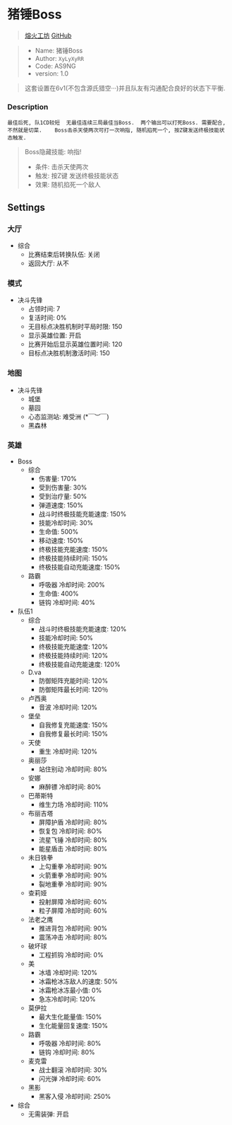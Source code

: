 # 猪锤Boss

> [熔火工坊](https://www.owmod.net/work/view/226) [GitHub](https://github.com/XyLyXyRR/Boss)

> - Name: 猪锤Boss
> - Author: `XyLyXyRR`
> - Code: AS9NG
> - version: 1.0

> 这套设置在6v1(不包含源氏猎空···)并且队友有沟通配合良好的状态下平衡. 

### Description

    最佳后死, 队1CD较短  无最佳连续三局最佳当Boss.  两个输出可以打死Boss. 需要配合, 不然就是切菜.    Boss击杀天使两次可打一次响指, 随机掐死一个, 按Z键发送终极技能状态触发.

> Boss隐藏技能: 响指!
> - 条件: 击杀天使两次  
> - 触发: 按Z键 发送终极技能状态  
> - 效果: 随机掐死一个敌人


## Settings

### 大厅
- 综合
  - 比赛结束后转换队伍: 关闭
  - 返回大厅: 从不

### 模式
- 决斗先锋
  - 占领时间: 7
  - 复活时间: 0%
  - 无目标点决胜机制时平局时限: 150
  - 显示英雄位置: 开启
  - 比赛开始后显示英雄位置时间: 120
  - 目标点决胜机制激活时间: 150

### 地图
- 决斗先锋
  - 城堡
  - 墓园
  - 心态监测站: 难受洲 (*￣︶￣)
  - 黑森林

### 英雄
- Boss
  - 综合
    - 伤害量: 170%
    - 受到伤害量: 30%
    - 受到治疗量: 50%
    - 弹道速度: 150%
    - 战斗时终极技能充能速度: 150%
    - 技能冷却时间: 30%
    - 生命值: 500%
    - 移动速度: 150%
    - 终极技能充能速度: 150%
    - 终极技能持续时间: 150%
    - 终极技能自动充能速度: 150%
  - 路霸
    - 呼吸器 冷却时间: 200%
    - 生命值: 400%
    - 链钩 冷却时间: 40%
- 队伍1
  - 综合
    - 战斗时终极技能充能速度: 120%
    - 技能冷却时间: 50%
    - 终极技能充能速度: 120%
    - 终极技能持续时间: 120%
    - 终极技能自动充能速度: 120%
  - D.va
    - 防御矩阵充能时间: 120%
    - 防御矩阵最长时间: 120％
  - 卢西奥
    - 音波 冷却时间: 120%
  - 堡垒
    - 自我修复充能速度: 150%
    - 自我修复最长时间: 150%
  - 天使
    - 重生 冷却时间: 120%
  - 奥丽莎
    - 站住别动 冷却时间: 80%
  - 安娜
    - 麻醉镖 冷却时间: 80%
  - 巴蒂斯特
    - 维生力场 冷却时间: 110%
  - 布丽吉塔
    - 屏障护盾 冷却时间: 80%
    - 恢复包 冷却时间: 8O%
    - 流星飞锤 冷却时间: 80%
    - 能星盾击 冷却时间: 80%
  - 未日铁拳
    - 上勾重拳 冷却时间: 90%
    - 火箭重拳 冷却时间: 90%
    - 裂地重拳 冷却时间: 90%
  - 查莉娅
    - 投射屏障 冷却时间: 60%
    - 粒子屏障 冷却时间: 60%
  - 法老之鹰
    - 推进背包 冷却时间: 90%
    - 震荡冲击 冷却时间: 80%
  - 破坏球
    - 工程抓钩 冷却时间: 0%
  - 美
    - 冰墙 冷却时间: 120%
    - 冰霜枪冰冻敌人的速度: 50%
    - 冰霜枪冰冻最小值: 0%
    - 急冻冷却时间: 120%
  - 莫伊拉
    - 最大生化能量值: 150%
    - 生化能量回复速度: 150%
  - 路霸
    - 呼吸器 冷却时间: 80%
    - 链钩 冷却时间: 80%
  - 麦克雷
    - 战士翻滚 冷却时间: 30%
    - 闪光弹 冷却时间: 60%
  - 黑影
    - 黑客入侵 冷却时间: 250%
- 综合
  - 无需装弹: 开启